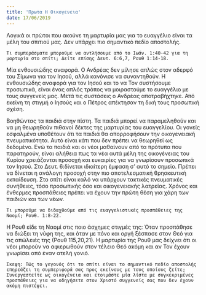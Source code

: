 ```yaml
---
title: 'Πρωτα Η Οικογενεια'
date: 17/06/2019
---
```


Λογικά οι πρώτοι που ακούνε τη μαρτυρία μας για το ευαγγέλιο είναι τα μέλη του σπιτιού μας. Δεν υπάρχει πιο σημαντικό πεδίο αποστολής.

`Τι συμπεράσματα μπορούμε να αντλήσουμε από το Ιωάν. 1:40-42 για τη μαρτυρία στο σπίτι; Δείτε επίσης Δευτ. 6:6,7, Ρουθ 1:14-18.`

Μία ενθουσιώδης αναφορά. Ο Ανδρέας δεν μίλησε απλώς στον αδερφό του Σίμωνα για τον Ιησού, αλλά κανόνισε να συναντηθούν. Η ενθουσιώδης αναφορά για τον Ιησού και το να Τον συστήσουμε προσωπικά, είναι ένας απλός τρόπος να μοιραστούμε το ευαγγέλιο με τους συγγενείς μας. Μετά τις συστάσεις ο Ανδρέας αποτραβήχτηκε. Από εκείνη τη στιγμή ο Ιησούς και ο Πέτρος απέκτησαν τη δική τους προσωπική σχέση. 

Βοηθώντας τα παιδιά στην πίστη. Τα παιδιά μπορεί να παραμεληθούν και να μη θεωρηθούν πιθανοί δέκτες της μαρτυρίας του ευαγγελίου. Οι γονείς εσφαλμένα υποθέτουν ότι τα παιδιά θα απορροφήσουν την οικογενειακή πνευματικότητα. Αυτό είναι κάτι που δεν πρέπει να θεωρηθεί ως δεδομένο. Ενώ τα παιδιά και οι νέοι μαθαίνουν από τα πρότυπα που παρατηρούν, είναι αλήθεια πως τα νέα αυτά μέλη της οικογένειας του Κυρίου χρειάζονται προσοχή και ευκαιρίες για να γνωρίσουν προσωπικά τον Ιησού. Στο Δευτ. 6:δίνεται ιδιαίτερη έμφαση σ’ αυτό το σημείο. Πρέπει να δίνεται η ανάλογη προσοχή στην πιο αποτελεσματική θρησκευτική εκπαίδευση. Στο σπίτι είναι καλό να υπάρχουν τακτικές πνευματικές συνήθειες, τόσο προσωπικής όσο και οικογενειακής λατρείας. Χρόνος και ένθερμες προσπάθειες πρέπει να έχουν την πρώτη θέση για χάρη των παιδιών και των νέων.

`Τι μπορούμε να διδαχθούμε από τις ευαγγελιστικές προσπάθειες της Ναομί; Ρουθ. 1:8-22.`

Η Ρουθ είδε τη Ναομί στις ποιο άσχημες στιγμές της: Όταν προσπάθησε να διώξει τη νύφη της, και όταν με πόνο και οργή ξέσπασε στον Θεό για τις απώλειές της (Ρουθ 115,20,21). Η μαρτυρία της Ρουθ μας δείχνει ότι οι νέοι μπορούν να αφιερωθούν στον τέλειο Θεό ακόμη και αν Τον έχουν γνωρίσει από έναν ατελή γονιό. 

`Σκεψη: Πώς το γεγονός ότι το σπίτι είναι το σημαντικό πεδίο αποστολής επηρεάζει τη συμπεριφορά σας προς εκείνους με τους οποίους ζείτε; Συνεργαστείτε ως οικογένεια και ετοιμάστε μία λίστα με συγκεκριμένες προσπάθειες για να οδηγήσετε στον Χριστό συγγενείς σας που δεν έχουν ακόμη πιστέψει.`